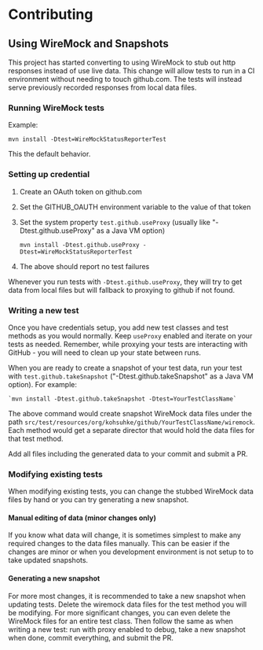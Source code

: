 # Contributing

## Using WireMock and Snapshots

This project has started converting to using WireMock to stub out http responses instead of use live data.
This change will allow tests to run in a CI environment without needing to touch github.com.
The tests will instead serve previously recorded responses from local data files.

### Running WireMock tests

Example:

`mvn install -Dtest=WireMockStatusReporterTest`

This the default behavior.


### Setting up credential

1. Create an OAuth token on github.com
2. Set the GITHUB_OAUTH environment variable to the value of that token
3. Set the system property `test.github.useProxy` (usually like "-Dtest.github.useProxy" as a Java VM option)

    `mvn install -Dtest.github.useProxy -Dtest=WireMockStatusReporterTest`

4. The above should report no test failures

Whenever you run tests with `-Dtest.github.useProxy`, they will try to get data from local files but will fallback to proxying to github if not found.


### Writing a new test

Once you have credentials setup, you add new test classes and test methods as you would normally.
Keep `useProxy` enabled and iterate on your tests as needed. Remember, while proxying your tests are interacting with GitHub - you will need to clean up your state between runs.

When you are ready to create a snapshot of your test data,
run your test with `test.github.takeSnapshot` ("-Dtest.github.takeSnapshot" as a Java VM option).  For example:

    `mvn install -Dtest.github.takeSnapshot -Dtest=YourTestClassName`

The above command would create snapshot WireMock data files under the path `src/test/resources/org/kohsuhke/github/YourTestClassName/wiremock`.
Each method would get a separate director that would hold the data files for that test method.

Add all files including the generated data to your commit and submit a PR.

### Modifying existing tests

When modifying existing tests, you can change the stubbed WireMock data files by hand or you can try generating a new snapshot.

#### Manual editing of data (minor changes only)

If you know what data will change, it is sometimes simplest to make any required changes to the data files manually.
This can be easier if the changes are minor or when you development environment is not setup to to take updated snapshots.

#### Generating a new snapshot

For more most changes, it is recommended to take a new snapshot when updating tests.
Delete the wiremock data files for the test method you will be modifying.
For more significant changes, you can even delete the WireMock files for an entire test class.
Then follow the same as when writing a new test: run with proxy enabled to debug, take a new snapshot when done, commit everything, and submit the PR.
